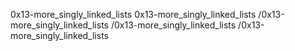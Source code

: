 0x13-more_singly_linked_lists
0x13-more_singly_linked_lists
/0x13-more_singly_linked_lists
/0x13-more_singly_linked_lists
/0x13-more_singly_linked_lists
